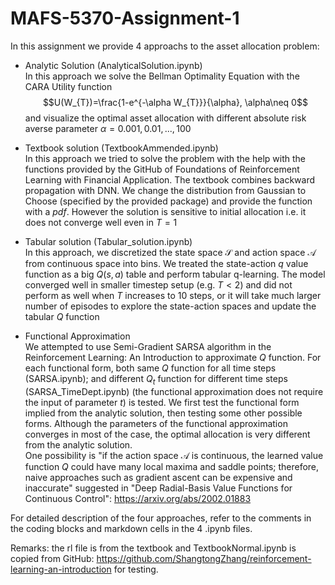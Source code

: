 # MAFS-5370-Assignment-1
In this assignment we provide 4 approachs to the asset allocation problem:

-   Analytic Solution (AnalyticalSolution.ipynb)\
    In this approach we solve the Bellman Optimality Equation with the CARA Utility function $$U(W_{T})=\frac{1-e^{-\alpha W_{T}}}{\alpha}, \alpha\neq 0$$ and visualize the optimal asset allocation with different absolute risk averse parameter $\alpha = 0.001,0.01,...,100$

-   Textbook solution (TextbookAmmended.ipynb)\
    In this approach we tried to solve the problem with the help with the functions provided by the GitHub of Foundations of Reinforcement Learning with Financial Application. The textbook combines backward propagation with DNN. We change the distribution from Gaussian to Choose (specified by the provided package) and provide the function with a $pdf$. However the solution is sensitive to initial allocation i.e. it does not converge well even in $T = 1$

-   Tabular solution (Tabular_solution.ipynb)\
    In this approach, we discretized the state space $\mathcal{S}$ and action space $\mathcal{A}$ from continuous space into bins. We treated the state-action $q$ value function as a big $Q(s,a)$ table and perform tabular q-learning. The model converged well in smaller timestep setup (e.g. $T < 2$) and did not perform as well when $T$ increases to 10 steps, or it will take much larger number of episodes to explore the state-action spaces and update the tabular $Q$ function

-   Functional Approximation\
    We attempted to use Semi-Gradient SARSA algorithm in the Reinforcement Learning: An Introduction to approximate $Q$ function. For each functional form, both same $Q$ function for all time steps (SARSA.ipynb); and different $Q_t$ function for different time steps (SARSA_TimeDept.ipynb) (the functional approximation does not require the input of parameter $t$) is tested. We first test the functional form implied from the analytic solution, then testing some other possible forms. Although the parameters of the functional approximation converges in most of the case, the optimal allocation is very different from the analytic solution.\
    One possibility is "if the action space $\mathcal{A}$ is continuous, the learned value function $Q$ could have many local maxima and saddle points; therefore, naive approaches such as gradient ascent can be expensive and inaccurate" suggested in "Deep Radial-Basis Value Functions for Continuous Control": <https://arxiv.org/abs/2002.01883>

For detailed description of the four approaches, refer to the comments in the coding blocks and markdown cells in the 4 .ipynb files.

Remarks: the rl file is from the textbook and TextbookNormal.ipynb is copied from GitHub: https://github.com/ShangtongZhang/reinforcement-learning-an-introduction for testing.
